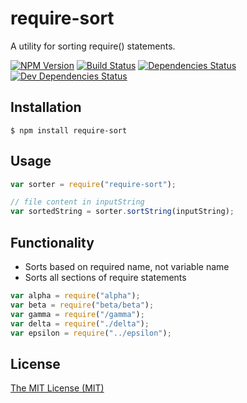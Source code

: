 # require-sort

A utility for sorting require() statements.

[![NPM Version](https://img.shields.io/npm/v/require-sort.svg)](https://www.npmjs.com/package/require-sort)
[![Build Status](https://travis-ci.org/jmullo/require-sort.svg?branch=master)](https://travis-ci.org/jmullo/require-sort)
[![Dependencies Status](https://david-dm.org/jmullo/require-sort.svg)](https://david-dm.org/jmullo/require-sort)
[![Dev Dependencies Status](https://david-dm.org/jmullo/require-sort/dev-status.svg)](https://david-dm.org/jmullo/require-sort#info=devDependencies)

## Installation

```
$ npm install require-sort
```
## Usage

```js
var sorter = require("require-sort");

// file content in inputString
var sortedString = sorter.sortString(inputString);
```

## Functionality

- Sorts based on required name, not variable name
- Sorts all sections of require statements

```js
var alpha = require("alpha");
var beta = require("beta/beta");
var gamma = require("/gamma");
var delta = require("./delta");
var epsilon = require("../epsilon");
```

## License

[The MIT License (MIT)](https://github.com/jmullo/require-sort/blob/master/LICENSE)

